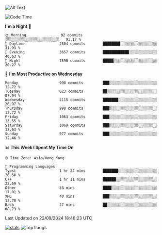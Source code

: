 ![Alt Text](https://media.tenor.com/3Gehha8RO-sAAAAC/goose-dance.gif)

<!--START_SECTION:waka-->
![Code Time](http://img.shields.io/badge/Code%20Time-296%20hrs%208%20mins-blue)

**I'm a Night 🦉** 

```text
🌞 Morning                92 commits          ░░░░░░░░░░░░░░░░░░░░░░░░░   01.17 % 
🌆 Daytime                2504 commits        ████████░░░░░░░░░░░░░░░░░   31.93 % 
🌃 Evening                3657 commits        ████████████░░░░░░░░░░░░░   46.63 % 
🌙 Night                  1590 commits        █████░░░░░░░░░░░░░░░░░░░░   20.27 % 
```
📅 **I'm Most Productive on Wednesday** 

```text
Monday                   998 commits         ███░░░░░░░░░░░░░░░░░░░░░░   12.72 % 
Tuesday                  623 commits         ██░░░░░░░░░░░░░░░░░░░░░░░   07.94 % 
Wednesday                2115 commits        ███████░░░░░░░░░░░░░░░░░░   26.97 % 
Thursday                 998 commits         ███░░░░░░░░░░░░░░░░░░░░░░   12.72 % 
Friday                   1063 commits        ███░░░░░░░░░░░░░░░░░░░░░░   13.55 % 
Saturday                 1069 commits        ███░░░░░░░░░░░░░░░░░░░░░░   13.63 % 
Sunday                   977 commits         ███░░░░░░░░░░░░░░░░░░░░░░   12.46 % 
```


📊 **This Week I Spent My Time On** 

```text
🕑︎ Time Zone: Asia/Hong_Kong

💬 Programming Languages: 
Typst                    1 hr 24 mins        ███████░░░░░░░░░░░░░░░░░░   26.58 % 
C++                      1 hr 11 mins        ██████░░░░░░░░░░░░░░░░░░░   22.69 % 
Other                    53 mins             ████░░░░░░░░░░░░░░░░░░░░░   17.01 % 
XML                      40 mins             ███░░░░░░░░░░░░░░░░░░░░░░   12.78 % 
Bash                     27 mins             ██░░░░░░░░░░░░░░░░░░░░░░░   08.73 % 
```


 Last Updated on 22/09/2024 18:48:23 UTC
<!--END_SECTION:waka-->
[![stats](https://github-readme-stats-rose-phi.vercel.app/api?username=jxncted&count_private=true)](https://github.com/jxncted/github-readme-stats)
![Top Langs](https://github-readme-stats-rose-phi.vercel.app/api/top-langs/?username=jxncted\&layout=compact&hide=c,assembly,jupyter%20notebook)
